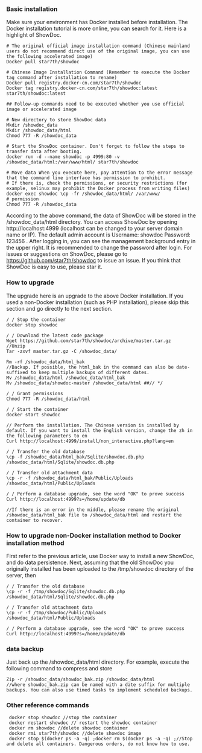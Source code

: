 ### Basic installation

Make sure your environment has Docker installed before installation. The Docker installation tutorial is more online, you can search for it. Here is a highlight of ShowDoc.

```
# The original official image installation command (Chinese mainland users do not recommend direct use of the original image, you can use the following accelerated image)
Docker pull star7th/showdoc

# Chinese Image Installation Command (Remember to execute the Docker tag command after installation to rename)
Docker pull registry.docker-cn.com/star7th/showdoc
Docker tag registry.docker-cn.com/star7th/showdoc:latest star7th/showdoc:latest

## Follow-up commands need to be executed whether you use official image or accelerated image

# New directory to store ShowDoc data
Mkdir /showdoc_data
Mkdir /showdoc_data/html
Chmod 777 -R /showdoc_data

# Start the ShowDoc container. Don't forget to follow the steps to transfer data after booting.
docker run -d --name showdoc -p 4999:80 -v /showdoc_data/html:/var/www/html/ star7th/showdoc

# Move data When you execute here, pay attention to the error message that the command line interface has permission to prohibit.
# If there is, check the permissions, or security restrictions (for example, selinux may prohibit the Docker process from writing files)
docker exec showdoc \cp -fr /showdoc_data/html/ /var/www/
# permission
Chmod 777 -R /showdoc_data

```

According to the above command, the data of ShowDoc will be stored in the /showdoc_data/html directory.
You can access ShowDoc by opening http://localhost:4999 (localhost can be changed to your server domain name or IP). The default admin account is Username: showdoc Password: 123456 . After logging in, you can see the management background entry in the upper right. It is recommended to change the password after login.
For issues or suggestions on ShowDoc, please go to https://github.com/star7th/showdoc to issue an issue. If you think that ShowDoc is easy to use, please star it.

### How to upgrade
The upgrade here is an upgrade to the above Docker installation. If you used a non-Docker installation (such as PHP installation), please skip this section and go directly to the next section.
```
/ / Stop the container
docker stop showdoc

/ / Download the latest code package
Wget https://github.com/star7th/showdoc/archive/master.tar.gz
//Unzip
Tar -zxvf master.tar.gz -C /showdoc_data/

Rm -rf /showdoc_data/html_bak
//Backup. If possible, the html_bak in the command can also be date-suffixed to keep multiple backups of different dates.
Mv /showdoc_data/html /showdoc_data/html_bak
Mv /showdoc_data/showdoc-master /showdoc_data/html ##// */

/ / Grant permissions
Chmod 777 -R /showdoc_data/html

/ / Start the container
docker start showdoc

// Perform the installation. The Chinese version is installed by default. If you want to install the English version, change the zh in the following parameters to en
Curl http://localhost:4999/install/non_interactive.php?lang=en

/ / Transfer the old database
\cp -f /showdoc_data/html_bak/Sqlite/showdoc.db.php /showdoc_data/html/Sqlite/showdoc.db.php

/ / Transfer old attachment data
\cp -r -f /showdoc_data/html_bak/Public/Uploads /showdoc_data/html/Public/Uploads

/ / Perform a database upgrade, see the word "OK" to prove success
Curl http://localhost:4999?s=/home/update/db

//If there is an error in the middle, please rename the original /showdoc_data/html_bak file to /showdoc_data/html and restart the container to recover.

```


### How to upgrade non-Docker installation method to Docker installation method

First refer to the previous article, use Docker way to install a new ShowDoc, and do data persistence.
Next, assuming that the old ShowDoc you originally installed has been uploaded to the /tmp/showdoc directory of the server, then
```
/ / Transfer the old database
\cp -r -f /tmp/showdoc/Sqlite/showdoc.db.php /showdoc_data/html/Sqlite/showdoc.db.php

/ / Transfer old attachment data
\cp -r -f /tmp/showdoc/Public/Uploads /showdoc_data/html/Public/Uploads

/ / Perform a database upgrade, see the word "OK" to prove success
Curl http://localhost:4999?s=/home/update/db
```

### data backup
Just back up the /showdoc_data/html directory. For example, execute the following command to compress and store
```
Zip -r /showdoc_data/showdoc_bak.zip /showdoc_data/html
//where showdoc_bak.zip can be named with a date suffix for multiple backups. You can also use timed tasks to implement scheduled backups.
```
### Other reference commands
```
 docker stop showdoc //stop the container
 docker restart showdoc // restart the showdoc container
 docker rm showdoc //delete showdoc container
 docker rmi star7th/showdoc //delete showdoc image
 docker stop $(docker ps -a -q) ;docker rm $(docker ps -a -q) ;//Stop and delete all containers. Dangerous orders, do not know how to use.
```
